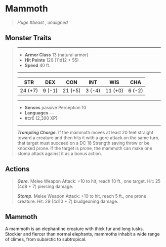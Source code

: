 # Mammoth
>*Huge #beast , unaligned*
## Monster Traits
>___
>- **Armor Class** 13 (natural armor)
>- **Hit Points** 126 (11d12 + 55)
>- **Speed** 40 ft.
>___
>|STR|DEX|CON|INT|WIS|CHA|
>|:---:|:---:|:---:|:---:|:---:|:---:|
>|24 (+7)|9 (-1)|21 (+5)|3 (-4)|11 (+0)|6 (-2)|
>___
>- **Senses** passive Perception 10
>- **Languages** —
>- #cr6 (2,300 XP)
>___
>***Trampling Charge.*** If the mammoth moves at least 20 feet straight toward a creature and then hits it with a gore attack on the same turn, that target must succeed on a DC 18 Strength saving throw or be knocked prone. If the target is prone, the mammoth can make one stomp attack against it as a bonus action.  
>
## Actions
>***Gore.*** Melee Weapon Attack: +10 to hit, reach 10 ft., one target. Hit: 25 (4d8 + 7) piercing damage.  
>
>***Stomp.*** Melee Weapon Attack: +10 to hit, reach 5 ft., one prone creature. Hit: 29 (4d10 + 7) bludgeoning damage.
## Mammoth
A mammoth is an elephantine creature with thick fur and long tusks. Stockier and fiercer than normal elephants, mammoths inhabit a wide range of climes, from subarctic to subtropical.